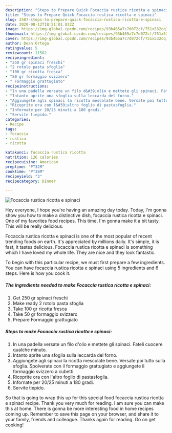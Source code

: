 ```yaml
---
description: "Steps to Prepare Quick Focaccia rustica ricotta e spinaci"
title: "Steps to Prepare Quick Focaccia rustica ricotta e spinaci"
slug: 2587-steps-to-prepare-quick-focaccia-rustica-ricotta-e-spinaci
date: 2020-08-12T18:51:01.832Z
image: https://img-global.cpcdn.com/recipes/93b465a7c7d072cf/751x532cq70/focaccia-rustica-ricotta-e-spinaci-recipe-main-photo.jpg
thumbnail: https://img-global.cpcdn.com/recipes/93b465a7c7d072cf/751x532cq70/focaccia-rustica-ricotta-e-spinaci-recipe-main-photo.jpg
cover: https://img-global.cpcdn.com/recipes/93b465a7c7d072cf/751x532cq70/focaccia-rustica-ricotta-e-spinaci-recipe-main-photo.jpg
author: Dean Ortega
ratingvalue: 5
reviewcount: 11582
recipeingredient:
- "250 gr spinaci freschi"
- "2 rotolo pasta sfoglia"
- "100 gr ricotta fresca"
- "50 gr formaggio svizzero"
- " Formaggio grattugiato"
recipeinstructions:
- "In una padella versate un filo d&#39;olio e mettete gli spinaci. Fateli cuocere qualche minuto."
- "Intanto aprite una sfoglia sulla leccarda del forno."
- "Aggiungete agli spinaci la ricotta mescolate bene. Versate poi tutto sulla sfoglia. Spolverate con il formaggio grattugiato e aggiungete il formaggio svizzero a cubetti."
- "Ricoprite ora con l&#39;altro foglio di pastasfoglia."
- "Infornate per 20/25 minuti a 180 gradi."
- "Servite tiepido."
categories:
- Recipe
tags:
- focaccia
- rustica
- ricotta

katakunci: focaccia rustica ricotta 
nutrition: 126 calories
recipecuisine: American
preptime: "PT32M"
cooktime: "PT38M"
recipeyield: "3"
recipecategory: Dinner

---
```



![Focaccia rustica ricotta e spinaci](https://img-global.cpcdn.com/recipes/93b465a7c7d072cf/751x532cq70/focaccia-rustica-ricotta-e-spinaci-recipe-main-photo.jpg)

Hey everyone, I hope you're having an amazing day today. Today, I'm gonna show you how to make a distinctive dish, focaccia rustica ricotta e spinaci. One of my favorites food recipes. This time, I'm gonna make it a bit tasty. This will be really delicious.



Focaccia rustica ricotta e spinaci is one of the most popular of recent trending foods on earth. It's appreciated by millions daily. It's simple, it is fast, it tastes delicious. Focaccia rustica ricotta e spinaci is something which I have loved my whole life. They are nice and they look fantastic.


To begin with this particular recipe, we must first prepare a few ingredients. You can have focaccia rustica ricotta e spinaci using 5 ingredients and 6 steps. Here is how you cook it.

<!--inarticleads1-->

##### The ingredients needed to make Focaccia rustica ricotta e spinaci:

1. Get 250 gr spinaci freschi
1. Make ready 2 rotolo pasta sfoglia
1. Take 100 gr ricotta fresca
1. Take 50 gr formaggio svizzero
1. Prepare  Formaggio grattugiato




<!--inarticleads2-->

##### Steps to make Focaccia rustica ricotta e spinaci:

1. In una padella versate un filo d&#39;olio e mettete gli spinaci. Fateli cuocere qualche minuto.
1. Intanto aprite una sfoglia sulla leccarda del forno.
1. Aggiungete agli spinaci la ricotta mescolate bene. Versate poi tutto sulla sfoglia. Spolverate con il formaggio grattugiato e aggiungete il formaggio svizzero a cubetti.
1. Ricoprite ora con l&#39;altro foglio di pastasfoglia.
1. Infornate per 20/25 minuti a 180 gradi.
1. Servite tiepido.




So that is going to wrap this up for this special food focaccia rustica ricotta e spinaci recipe. Thank you very much for reading. I am sure you can make this at home. There is gonna be more interesting food in home recipes coming up. Remember to save this page on your browser, and share it to your family, friends and colleague. Thanks again for reading. Go on get cooking!
